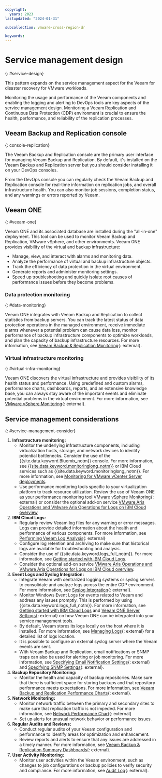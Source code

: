 ```yaml
---
copyright:
  years: 2023
lastupdated: "2024-01-31"

subcollection: vmware-cross-region-dr

keywords:
---
```


# Service management design
{: #service-design}

This pattern expands on the service management aspect for the Veeam for disaster recovery for VMware workloads.

Monitoring the usage and performance of the Veeam components and enabling the logging and alerting to DevOps tools are key aspects of the service management design. Monitoring a Veeam Replication and Continuous Data Protection (CDP) environment is crucial to ensure the health, performance, and reliability of the replication processes.

## Veeam Backup and Replication console
{: console-replication}

The Veeam Backup and Replication console are the primary user interface for managing Veeam Backup and Replication. By default, it's installed on the Veeam Backup and Replication server but you should consider installing it on your DevOps consoles.

From the DevOps console you can regularly check the Veeam Backup and Replication console for real-time information on replication jobs, and overall infrastructure health.
You can also monitor job sessions, completion status, and any warnings or errors reported by Veeam.

## Veeam ONE
{: #veeam-one}

Veeam ONE and its associated database are installed during the "all-in-one" deployment. This tool can be used to monitor Veeam Backup and Replication, VMware vSphere, and other environments. Veeam ONE provides visibility of the virtual and backup infrastructure:

* Manage, view, and interact with alarms and monitoring data.
* Analyze the performance of virtual and backup infrastructure objects.
* Track the efficiency of data protection in the virtual environment.
* Generate reports and administer monitoring settings.
* Speed up troubleshooting and quickly isolate root causes of performance issues before they become problems.

### Data protection monitoring
{: #data-monitoring}

Veeam ONE integrates with Veeam Backup and Replication to collect statistics from backup servers. You can track the latest status of data protection operations in the managed environment, receive immediate alarms whenever a potential problem can cause data loss, monitor performance of backup infrastructure components to optimize workloads, and plan the capacity of backup infrastructure resources. For more information, see [Veeam Backup &amp; Replication Monitoring](https://helpcenter.veeam.com/docs/one/monitor/backup_monitoring.html?ver=120){: external}.

### Virtual infrastructure monitoring
{: #virtual-infra-monitoring}

Veeam ONE discovers the virtual infrastructure and provides visibility of its health status and performance. Using predefined and custom alarms, performance charts, dashboards, reports, and an extensive knowledge base, you can always stay aware of the important events and eliminate potential problems in the virtual environment. For more information, see [VMware vSphere Monitoring](https://helpcenter.veeam.com/docs/one/monitor/vsphere_monitoring.html?ver=120){: external}.

## Service management considerations
{: #service-management-consider}

1. **Infrastructure monitoring:**
   * Monitor the underlying infrastructure components, including virtualization hosts, storage, and network devices to identify potential bottlenecks. Consider the use of the {{site.data.keyword.Bluemix_notm}} console. For more information, see [{{site.data.keyword.monitoringlong_notm}}](/docs/monitoring?topic=monitoring-getting-started) or IBM Cloud services such as {{site.data.keyword.monitoringlong_notm}}. For more information, see [Monitoring for VMware vCenter Server deployments](/docs/monitoring?topic=monitoring-vmware-vcenter).
   * Use performance monitoring tools specific to your virtualization platform to track resource utilization. Review the use of Veeam ONE as your performance monitoring tool [VMware vSphere Monitoring](https://helpcenter.veeam.com/docs/one/monitor/vsphere_monitoring.html?ver=120){: external} or consider the optional add-on service [VMware Aria Operations and VMware Aria Operations for Logs on IBM Cloud overview](/docs/vmwaresolutions?topic=vmwaresolutions-vrops_overview)
2. **IBM Cloud Logs:**
   * Regularly review Veeam log files for any warning or error messages. Logs can provide detailed information about the health and performance of various components. For more information, see [Performing Veeam Log Analysis](https://helpcenter.veeam.com/docs/one/monitor/vbr_log_analysis.html?ver=120){: external}
   * Configure log retention and archiving to make sure that historical logs are available for troubleshooting and analysis.
   * Consider the use of {{site.data.keyword.logs_full_notm}}. For more information, see [Getting started with IBM Cloud Logs](/docs/cloud-logs).
   * Consider the optional add-on service [VMware Aria Operations and VMware Aria Operations for Logs on IBM Cloud overview](/docs/vmwaresolutions?topic=vmwaresolutions-vrops_overview).
3. **Event Logs and Syslog Integration:**
   * Integrate Veeam with centralized logging systems or syslog servers to consolidate and analyze logs across the entire CDP environment. For more information, see [Syslog Integration](https://helpcenter.veeam.com/docs/one/monitor/syslog_settings.html?ver=120){: external}.
   * Monitor Windows Event Logs for events related to Veeam and address any issues promptly. This is performed by using {{site.data.keyword.logs_full_notm}}. For more information, see [Getting started with IBM Cloud Logs](/docs/cloud-logs) and [Veeam ONE Server Settings](https://helpcenter.veeam.com/docs/one/monitor/server_settings.html?ver=120){: external} on how Veeam ONE can be integrated into your service management tools.
   * By default, Veeam stores its logs locally on the host where it is installed. For more information, see [Managing Logs](https://helpcenter.veeam.com/docs/backup/vsphere/logging.html?ver=120){: external} for a detailed list of logs location.
   * It is possible to configure an external syslog server where the Veeam events are sent.
   * With Veeam Backup and Replication, email notifications or SNMP traps can also be used for alerting or job monitoring. For more information, see [Specifying Email Notification Settings](https://helpcenter.veeam.com/docs/backup/vsphere/email_notification_settings.html?ver=120){: external} and [Specifying SNMP Settings](https://helpcenter.veeam.com/docs/backup/vsphere/snmp_settings.html?ver=120){: external}.
4. **Backup Repository Monitoring:**
   * Monitor the health and capacity of backup repositories. Make sure that there is sufficient space for storing backups and that repository performance meets expectations. For more information, see [Veeam Backup and Replication Performance Charts](https://helpcenter.veeam.com/docs/one/monitor/backup_charts.html?ver=120){: external}.
5. **Network Monitoring:**
   * Monitor network traffic between the primary and secondary sites to make sure that replication traffic is not impeded. For more information, see [Network Performance Chart](https://helpcenter.veeam.com/docs/one/monitor/backup_network.html?ver=120){: external}
   * Set up alerts for unusual network behavior or performance issues.
6. **Regular Audits and Reviews:**
   * Conduct regular audits of your Veeam configuration and performance to identify areas for optimization and enhancement.
   * Review reports and alerts to ensure that any issues are addressed in a timely manner. For more information, see [Veeam Backup &amp; Replication Summary Dashboards](https://helpcenter.veeam.com/docs/one/monitor/backup_dashboards.html?ver=120){: external}.
7. **User Activity Monitoring:**
   * Monitor user activities within the Veeam environment, such as changes to job configurations or backup policies to verify security and compliance. For more information, see [Audit Log](https://helpcenter.veeam.com/docs/one/monitor/audit_log_settings.html?ver=120){: external}.
